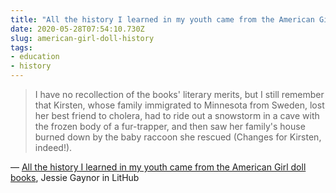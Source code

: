 ```yaml
---
title: "All the history I learned in my youth came from the American Girl doll books"
date: 2020-05-28T07:54:10.730Z
slug: american-girl-doll-history
tags:
- education
- history
---
```


> I have no recollection of the books' literary merits, but I still remember that Kirsten, whose family immigrated to Minnesota from Sweden, lost her best friend to cholera, had to ride out a snowstorm in a cave with the frozen body of a fur-trapper, and then saw her family's house burned down by the baby raccoon she rescued (Changes for Kirsten, indeed!).

&mdash; [All the history I learned in my youth came from the American Girl doll books](https://lithub.com/all-the-history-i-learned-in-my-youth-came-from-the-american-girl-doll-books/), Jessie Gaynor in LitHub
